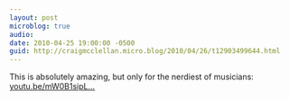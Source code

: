 ```yaml
---
layout: post
microblog: true
audio: 
date: 2010-04-25 19:00:00 -0500
guid: http://craigmcclellan.micro.blog/2010/04/26/t12903499644.html
---
```

This is absolutely amazing, but only for the nerdiest of musicians: [youtu.be/mW0B1sipL...](http://youtu.be/mW0B1sipLBI)
